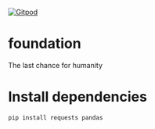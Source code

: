 [![Gitpod](https://img.shields.io/badge/Gitpod-ready--to--code-blue?logo=gitpod)](https://gitpod.io/#https://github.com/konard/foundation)

# foundation
The last chance for humanity

# Install dependencies

```bash
pip install requests pandas
```